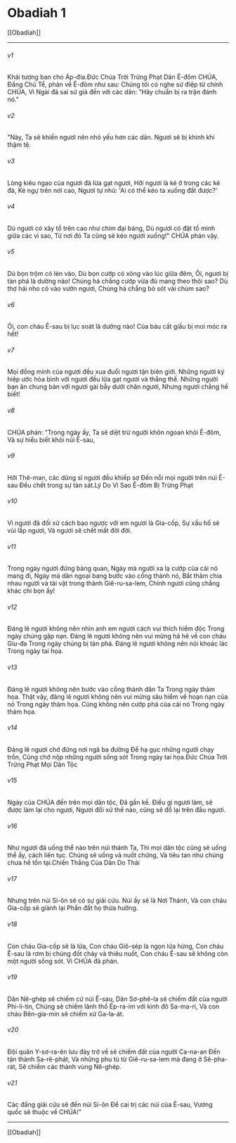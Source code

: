 # Obadiah 1

[[Obadiah]]
***



###### v1 
Khải tượng ban cho Áp-đia.Đức Chúa Trời Trừng Phạt Dân Ê-đôm CHÚA, Đấng Chủ Tể, phán về Ê-đôm như sau: Chúng tôi có nghe sứ điệp từ chính CHÚA, Vì Ngài đã sai sứ giả đến với các dân: "Hãy chuẩn bị ra trận đánh nó." 

###### v2 
"Này, Ta sẽ khiến ngươi nên nhỏ yếu hơn các dân. Ngươi sẽ bị khinh khi thậm tệ. 

###### v3 
Lòng kiêu ngạo của ngươi đã lừa gạt ngươi, Hỡi ngươi là kẻ ở trong các kẽ đá, Kẻ ngự trên nơi cao, Ngươi tự nhủ: 'Ai có thể kéo ta xuống đất được?' 

###### v4 
Dù ngươi có xây tổ trên cao như chim đại bàng, Dù ngươi có đặt tổ mình giữa các vì sao, Từ nơi đó Ta cũng sẽ kéo ngươi xuống!" CHÚA phán vậy. 

###### v5 
Dù bọn trộm có lẻn vào, Dù bọn cướp có xông vào lúc giữa đêm, Ôi, ngươi bị tàn phá là dường nào! Chúng há chẳng cướp vừa đủ mang theo thôi sao? Dù thợ hái nho có vào vườn ngươi, Chúng há chẳng bỏ sót vài chùm sao? 

###### v6 
Ôi, con cháu Ê-sau bị lục soát là dường nào! Của báu cất giấu bị moi móc ra hết! 

###### v7 
Mọi đồng minh của ngươi đều xua đuổi ngươi tận biên giới. Những người ký hiệp ước hòa bình với ngươi đều lừa gạt ngươi và thắng thế. Những người bạn ăn chung bàn với ngươi gài bẫy dưới chân ngươi, Nhưng ngươi chẳng hề biết! 

###### v8 
CHÚA phán: "Trong ngày ấy, Ta sẽ diệt trừ người khôn ngoan khỏi Ê-đôm, Và sự hiểu biết khỏi núi Ê-sau, 

###### v9 
Hỡi Thê-man, các dũng sĩ ngươi đều khiếp sợ Đến nỗi mọi người trên núi Ê-sau Đều chết trong sự tàn sát.Lý Do Vì Sao Ê-đôm Bị Trừng Phạt 

###### v10 
Vì ngươi đã đối xử cách bạo ngược với em ngươi là Gia-cốp, Sự xấu hổ sẽ vùi lấp ngươi, Và ngươi sẽ chết mất đời đời. 

###### v11 
Trong ngày ngươi đứng bàng quan, Ngày mà người xa lạ cướp của cải nó mang đi, Ngày mà dân ngoại bang bước vào cổng thành nó, Bắt thăm chia nhau người và tài vật trong thành Giê-ru-sa-lem, Chính ngươi cũng chẳng khác chi bọn ấy! 

###### v12 
Đáng lẽ ngươi không nên nhìn anh em ngươi cách vui thích hiểm độc Trong ngày chúng gặp nạn. Đáng lẽ ngươi không nên vui mừng hả hê về con cháu Giu-đa Trong ngày chúng bị tàn phá. Đáng lẽ ngươi không nên nói khoác lác Trong ngày tai họa. 

###### v13 
Đáng lẽ ngươi không nên bước vào cổng thành dân Ta Trong ngày thảm họa. Thật vậy, đáng lẽ ngươi không nên vui mừng sâu hiểm về hoạn nạn của nó Trong ngày thảm họa. Cũng không nên cướp phá của cải nó Trong ngày thảm họa. 

###### v14 
Đáng lẽ ngươi chớ đứng nơi ngã ba đường Để hạ gục những người chạy trốn, Cũng chớ nộp những người sống sót Trong ngày tai họa.Đức Chúa Trời Trừng Phạt Mọi Dân Tộc 

###### v15 
Ngày của CHÚA đến trên mọi dân tộc, Đã gần kề. Điều gì ngươi làm, sẽ được làm lại cho ngươi, Ngươi đối xử thế nào, cũng sẽ đổ lại trên đầu ngươi. 

###### v16 
Như ngươi đã uống thể nào trên núi thánh Ta, Thì mọi dân tộc cũng sẽ uống thể ấy, cách liên tục. Chúng sẽ uống và nuốt chửng, Và tiêu tan như chúng chưa hề tồn tại.Chiến Thắng Của Dân Do Thái 

###### v17 
Nhưng trên núi Si-ôn sẽ có sự giải cứu. Núi ấy sẽ là Nơi Thánh, Và con cháu Gia-cốp sẽ giành lại Phần đất họ thừa hưởng. 

###### v18 
Con cháu Gia-cốp sẽ là lửa, Con cháu Giô-sép là ngọn lửa hừng, Con cháu Ê-sau là rơm bị chúng đốt cháy và thiêu nuốt, Con cháu Ê-sau sẽ không còn một người sống sót. Vì CHÚA đã phán. 

###### v19 
Dân Nê-ghép sẽ chiếm cứ núi Ê-sau, Dân Sơ-phê-la sẽ chiếm đất của người Phi-li-tin, Chúng sẽ chiếm lãnh thổ Ép-ra-im với kinh đô Sa-ma-ri, Và con cháu Bên-gia-min sẽ chiếm xứ Ga-la-át. 

###### v20 
Đội quân Y-sơ-ra-ên lưu đày trở về sẽ chiếm đất của người Ca-na-an Đến tận thành Sa-rê-phát, Và những phu tù từ Giê-ru-sa-lem mà đang ở Sê-pha-rát, Sẽ chiếm các thành vùng Nê-ghép. 

###### v21 
Các đấng giải cứu sẽ đến núi Si-ôn Để cai trị các núi của Ê-sau, Vương quốc sẽ thuộc về CHÚA!"

***
[[Obadiah]]
